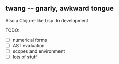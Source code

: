 twang -- gnarly, awkward tongue
---
Also a Clojure-like Lisp. In development

TODO:
- [ ] numerical forms
- [ ] AST evaluation
- [ ] scopes and environment
- [ ] lots of stuff

